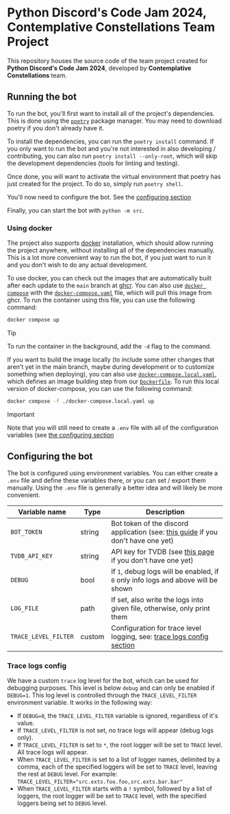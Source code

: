 <!-- vi: tw=119
-->

# Python Discord's Code Jam 2024, Contemplative Constellations Team Project

This repository houses the source code of the team project created for **Python Discord's Code Jam 2024**, developed by
**Contemplative Constellations** team.

## Running the bot

To run the bot, you'll first want to install all of the project's dependencies. This is done using the
[`poetry`](https://python-poetry.org/docs/) package manager. You may need to download poetry if you don't already have
it.

To install the dependencies, you can run the `poetry install` command. If you only want to run the bot and you're not
interested in also developing / contributing, you can also run `poetry install --only-root`, which will skip the
development dependencies (tools for linting and testing).

Once done, you will want to activate the virtual environment that poetry has just created for the project. To do so,
simply run `poetry shell`.

You'll now need to configure the bot. See the [configuring section](#configuring-the-bot)

Finally, you can start the bot with `python -m src`.

### Using docker

The project also supports [docker](https://www.docker.com/) installation, which should allow running the project
anywhere, without installing all of the dependencies manually. This is a lot more convenient way to run the bot, if you
just want to run it and you don't wish to do any actual development.

To use docker, you can check out the images that are automatically built after each update to the `main` branch at
[ghcr](https://github.com/itsdrike/code-jam-2024/pkgs/container/code-jam-2024). You can also use [`docker
compose`](https://docs.docker.com/compose/) with the [`docker-compose.yaml`](./docker-compose.yaml) file, which will
pull this image from ghcr. To run the container using this file, you can use the following command:

```bash
docker compose up
```

> [!TIP]
> To run the container in the background, add the `-d` flag to the command.

If you want to build the image locally (to include some other changes that aren't yet in the main branch, maybe during
development or to customize something when deploying), you can also use
[`docker-compose.local.yaml`](./docker-compose.local.yaml), which defines an image building step from our
[`Dockerfile`](./Dockerfile). To run this local version of docker-compose, you can use the following command:

```bash
docker compose -f ./docker-compose.local.yaml up
```

> [!IMPORTANT]
> Note that you will still need to create a `.env` file with all of the configuration variables (see [the configuring
> section](#configuring-the-bot)

## Configuring the bot

The bot is configured using environment variables. You can either create a `.env` file and define these variables
there, or you can set / export them manually. Using the `.env` file is generally a better idea and will likely be more
convenient.

| Variable name        | Type   | Description                                                                                         |
| -------------------- | ------ | --------------------------------------------------------------------------------------------------- |
| `BOT_TOKEN`          | string | Bot token of the discord application (see: [this guide][bot-token-guide] if you don't have one yet) |
| `TVDB_API_KEY`       | string | API key for TVDB (see [this page][tvdb-api-page] if you don't have one yet)                         |
| `DEBUG`              | bool   | If `1`, debug logs will be enabled, if `0` only info logs and above will be shown                   |
| `LOG_FILE`           | path   | If set, also write the logs into given file, otherwise, only print them                             |
| `TRACE_LEVEL_FILTER` | custom | Configuration for trace level logging, see: [trace logs config section](#trace-logs-config)         |

[bot-token-guide]: https://guide.pycord.dev/getting-started/creating-your-first-bot#creating-the-bot-application
[tvdb-api-page]: https://www.thetvdb.com/api-information

### Trace logs config

We have a custom `trace` log level for the bot, which can be used for debugging purposes. This level is below `debug`
and can only be enabled if `DEBUG=1`. This log level is controlled through the `TRACE_LEVEL_FILTER` environment
variable. It works in the following way:

- If `DEBUG=0`, the `TRACE_LEVEL_FILTER` variable is ignored, regardless of it's value.
- If `TRACE_LEVEL_FILTER` is not set, no trace logs will appear (debug logs only).
- If `TRACE_LEVEL_FILTER` is set to `*`, the root logger will be set to `TRACE` level. All trace logs will appear.
- When `TRACE_LEVEL_FILTER` is set to a list of logger names, delimited by a comma, each of the specified loggers will
  be set to `TRACE` level, leaving the rest at `DEBUG` level. For example: `TRACE_LEVEL_FILTER="src.exts.foo.foo,src.exts.bar.bar"`
- When `TRACE_LEVEL_FILTER` starts with a `!` symbol, followed by a list of loggers, the root logger will be set to
  `TRACE` level, with the specified loggers being set to `DEBUG` level.
